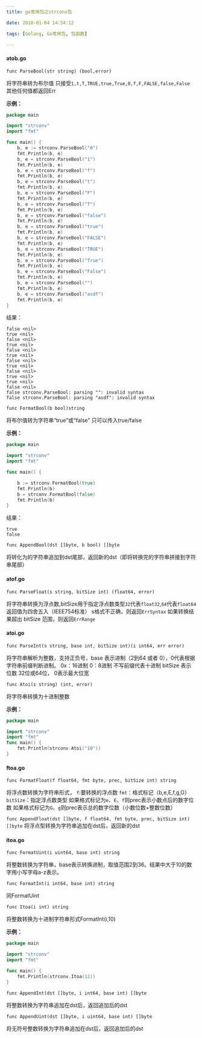 ```yaml
---
title: go常用包之strconv包

date: 2018-01-04 14:54:12

tags: [Golang, Go常用包, 包函数]

---
```

#### atob.go
`func ParseBool(str string) (bool,error)`

将字符串转为布尔值
只接受`1,t,T,TRUE,true,True,0,f,F,FALSE,false,False` 其他任何值都返回Err

**示例：**
<!-- more-->
```go
package main

import "strconv"
import "fmt"

func main() {
    b, e := strconv.ParseBool("0")
    fmt.Println(b, e)
    b, e = strconv.ParseBool("1")
    fmt.Println(b, e)
    b, e = strconv.ParseBool("f")
    fmt.Println(b, e)
    b, e = strconv.ParseBool("t")
    fmt.Println(b, e)
    b, e = strconv.ParseBool("F")
    fmt.Println(b, e)
    b, e = strconv.ParseBool("T")
    fmt.Println(b, e)
    b, e = strconv.ParseBool("false")
    fmt.Println(b, e)
    b, e = strconv.ParseBool("true")
    fmt.Println(b, e)
    b, e = strconv.ParseBool("FALSE")
    fmt.Println(b, e)
    b, e = strconv.ParseBool("TRUE")
    fmt.Println(b, e)
    b, e = strconv.ParseBool("True")
    fmt.Println(b, e)
    b, e = strconv.ParseBool("False")
    fmt.Println(b, e)
    b, e = strconv.ParseBool("")
    fmt.Println(b, e)
    b, e = strconv.ParseBool("asdf")
    fmt.Println(b, e)
}

```

结果：

```
false <nil>
true <nil>
false <nil>
true <nil>
false <nil>
true <nil>
false <nil>
true <nil>
false <nil>
true <nil>
true <nil>
false <nil>
false strconv.ParseBool: parsing "": invalid syntax
false strconv.ParseBool: parsing "asdf": invalid syntax
```

`func FormatBool(b bool)string`

将布尔值转为字符串“true”或“false”
只可以传入true/false

**示例：**
```go
package main

import "strconv"
import "fmt"

func main() {

    b := strconv.FormatBool(true)
    fmt.Println(b)
    b = strconv.FormatBool(false)
    fmt.Println(b)
}

```
结果：
```
true
false
```


`func AppendBool(dst []byte, b bool) []byte`

将转化为的字符串追加到dst尾部，返回新的dst（即将转换完的字符串拼接到字符串尾部）

#### atof.go

`func ParseFloat(s string, bitSize int) (float64, error)`

将字符串转换为浮点数,bitSize用于指定浮点数类型`32`代表`float32`,`64`代表`float64`
返回值为四舍五入（IEEE754标准）
s格式不正确，则返回`ErrSyntax`
如果转换结果超出 bitSize 范围，则返回`ErrRange`




#### atoi.go
`func ParseInt(s string, base int, bitSize int)(i int64, err error)`

将字符串解析为整数，支持正负号，base 表示进制（2到64 或者 0），0代表根据字符串前缀判断进制。
0x：16进制
0：8进制
不写前缀代表十进制
bitSize 表示位数 32位或64位， 0表示最大位宽

`func Atoi(s string) (int, error)`

将字符串转换为十进制整数

**示例：**
```go
package main

import "strconv"
import "fmt"
func main() {
    fmt.Println(strconv.Atoi("10"))
}

```

#### ftoa.go
`func FormatFloat(f float64, fmt byte, prec, bitSize int) string`

将浮点数转换为字符串形式，
`f`:要转换的浮点数
`fmt`：格式标记（b,e,E,f,g,G）
`bitSize`：指定浮点数类型
如果格式标记为`e`、`E`、`f`则prec表示小数点后的数字位数
如果格式标记为`G`、`g`则prec表示总的数字位数（小数位数+整数位数）

`func AppendFloat(dst []byte, f float64, fmt byte, prec, bitSize int) []byte`
将浮点型转换为字符串追加在dst后，返回新的dst

#### itoa.go
`func FormatUint(i uint64, base int) string`

将整数转换为字符串，base表示转换进制，取值范围2到36。结果中大于10的数字用小写字母a-z表示。

`func FormatInt(i int64, base int) string`

同FormatUint

`func Itoa(i int) string`

将整数转换为十进制字符串形式FormatInt(i,10)

**示例：**
```go
package main

import "strconv"
import "fmt"

func main() {
    fmt.Println(strconv.Itoa(12))
}

```

`func AppendInt(dst []byte, i int64, base int) []byte`

将整数转换为字符串追加在dst后，返回追加后的dst

`func AppendUint(dst []byte, i uint64, base int) []byte`

将无符号整数转换为字符串追加在dst后，返回追加后的dst
